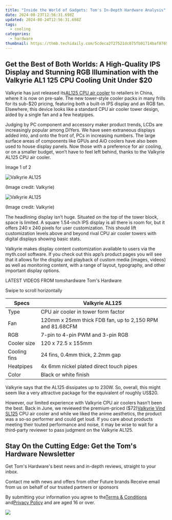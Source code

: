 ```yaml
---
title: "Inside the World of Gadgets: Tom's In-Depth Hardware Analysis"
date: 2024-08-23T12:56:31.698Z
updated: 2024-08-24T12:56:31.698Z
tags:
  - cooling
categories:
  - hardware
thumbnail: https://thmb.techidaily.com/5cdeca2f27521dc075fb01714baf87697fb58a0ad36d3dacc7568c6abd91399a.jpg
---
```


## Get the Best of Both Worlds: A High-Quality IPS Display and Stunning RGB Illumination with the Valkyrie AL1 125 CPU Cooling Unit Under $20

Valkyrie has just released its[AL125 CPU air cooler](https://www.ithome.com/0/781/672.htm) to retailers in China, where it is now on pre-sale. The new tower-style cooler packs in many frills for its sub-$20 pricing, featuring both a built-in IPS display and an RGB fan. Elsewhere, this device looks like a standard CPU air cooler tower design, aided by a single fan and a few heatpipes.

 Judging by PC component and accessory maker product trends, LCDs are increasingly popular among DIYers. We have seen extraneous displays added into, and onto the front of, PCs in increasing numbers. The large surface areas of components like GPUs and AiO coolers have also been used to house display panels. Now those with a preference for air cooling, or on a smaller budget, won’t have to feel left behind, thanks to the Valkyrie AL125 CPU air cooler.

 Image 1 of 2

![Valkyrie AL125](https://vanilla.futurecdn.net/cyclingnews/media/img/missing-image.svg)

 (Image credit: Valkyrie)

![Valkyrie AL125](https://vanilla.futurecdn.net/cyclingnews/media/img/missing-image.svg)

 (Image credit: Valkyrie)

 The headlining display isn’t huge. Situated on the top of the tower block, space is limited. A square 1.54-inch IPS display is all there is room for, but it offers 240 x 240 pixels for user customization. This should lift customization levels above and beyond rival CPU air cooler towers with digital displays showing basic stats.

 Valkyrie makes display content customization available to users via the myth.cool software. If you check out this app’s product pages you will see that it allows for the display and playback of custom media (images, videos) as well as monitoring content, with a range of layout, typography, and other important display options.

 LATEST VIDEOS FROM tomshardware Tom's Hardware

 Swipe to scroll horizontally

| Specs        | Valkyrie AL125                                           |
| ------------ | -------------------------------------------------------- |
| Type         | CPU air cooler in tower form factor                      |
| Fan          | 120mm x 25mm thick FDB fan, up to 2,150 RPM and 81.68CFM |
| RGB          | 7-pin to 4-pin PWM and 3-pin RGB                         |
| Cooler size  | 120 x 72.5 x 155mm                                       |
| Cooling fins | 24 fins, 0.4mm thick, 2.2mm gap                          |
| Heatpipes    | 4x 6mm nickel plated direct touch pipes                  |
| Color        | Black or white finish                                    |

 Valkyrie says that the AL125 dissipates up to 230W. So, overall, this might seem like a very attractive package for the equivalent of roughly US$20.

 However, our limited experience with Valkyrie CPU air coolers hasn’t been the best. Back in June, we reviewed the premium-priced ($72)[Valkyrie Vind SL125](https://www.tomshardware.com/pc-components/air-cooling/valkyrie-vind-sl125-review) CPU air cooler and while we liked the anime aesthetics, the product was a so-so performer and could get loud. If you care about products meeting their touted performance and noise, it may be wise to wait for a third-party reviewer to pass judgment on the Valkyrie AL125.

## Stay On the Cutting Edge: Get the Tom's Hardware Newsletter

 Get Tom's Hardware's best news and in-depth reviews, straight to your inbox.

 Contact me with news and offers from other Future brands  Receive email from us on behalf of our trusted partners or sponsors

 By submitting your information you agree to the[Terms & Conditions](https://futureplc.com/terms-conditions/) and[Privacy Policy](https://futureplc.com/privacy-policy/) and are aged 16 or over.


<ins class="adsbygoogle"
     style="display:block"
     data-ad-format="autorelaxed"
     data-ad-client="ca-pub-7571918770474297"
     data-ad-slot="1223367746"></ins>



<ins class="adsbygoogle"
     style="display:block"
     data-ad-client="ca-pub-7571918770474297"
     data-ad-slot="8358498916"
     data-ad-format="auto"
     data-full-width-responsive="true"></ins>



<!-- affiliate ads begin -->
<a href="https://secure.2checkout.com/order/checkout.php?PRODS=37100474&QTY=1&AFFILIATE=108875&CART=1"><img src="https://awario.com/images/pages/index/img-leads-1280@1x.avif" border="0"></a>
<!-- affiliate ads end -->